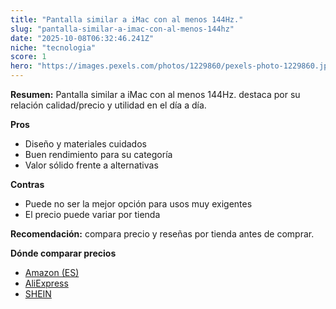 ```yaml
---
title: "Pantalla similar a iMac con al menos 144Hz."
slug: "pantalla-similar-a-imac-con-al-menos-144hz"
date: "2025-10-08T06:32:46.241Z"
niche: "tecnologia"
score: 1
hero: "https://images.pexels.com/photos/1229860/pexels-photo-1229860.jpeg?auto=compress&cs=tinysrgb&fit=crop&h=627&w=1200&auto=compress&cs=tinysrgb&w=1200&h=675&fit=crop"
---
```


**Resumen:** Pantalla similar a iMac con al menos 144Hz. destaca por su relación calidad/precio y utilidad en el día a día.

**Pros**
- Diseño y materiales cuidados
- Buen rendimiento para su categoría
- Valor sólido frente a alternativas

**Contras**
- Puede no ser la mejor opción para usos muy exigentes
- El precio puede variar por tienda

**Recomendación:** compara precio y reseñas por tienda antes de comprar.

**Dónde comparar precios**
- [Amazon (ES)](https://www.amazon.es/s?k=Pantalla%20similar%20a%20iMac%20con%20al%20menos%20144Hz.&tag=teknovashop25-21)
- [AliExpress](https://www.aliexpress.com/wholesale?SearchText=Pantalla%20similar%20a%20iMac%20con%20al%20menos%20144Hz.)
- [SHEIN](https://www.shein.com/pdsearch/Pantalla%20similar%20a%20iMac%20con%20al%20menos%20144Hz.)